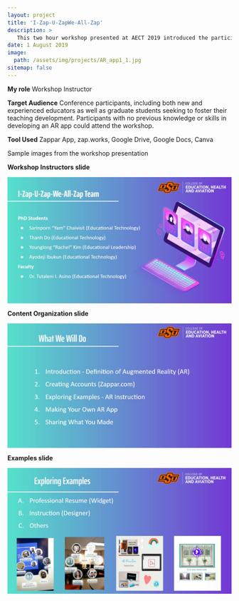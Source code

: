```yaml
---
layout: project
title: 'I-Zap-U-ZapWe-All-Zap'
description: >
   This two hour workshop presented at AECT 2019 introduced the participants to a platform for creating an Augmented Reality (AR) app. I and other workshop instructors identified the goal that helped participants gain confidence in integrating AR into their professional portfolios. Participants created their own materials such as resumes or instructional artifacts with the Zappar app.
date: 1 August 2019
image: 
  path: /assets/img/projects/AR_app1_1.jpg
sitemap: false
---
```


**My role** Workshop Instructor

**Target Audience** Conference participants, including both new and experienced educators as well as graduate students seeking to foster their teaching development. Participants with no previous knowledge or skills in developing an AR app could attend the workshop.

**Tool Used** Zappar App, zap.works, Google Drive, Google Docs, Canva

Sample images from the workshop presentation

**Workshop Instructors slide**

​<img align="center" src="/assets/img/projects/AR_app1_2.jpg">

**Content Organization slide**

​<img align="center" src="/assets/img/projects/AR_app1_3.jpg">

**Examples slide**

​<img align="center" src="/assets/img/projects/AR_app1_4.jpg">